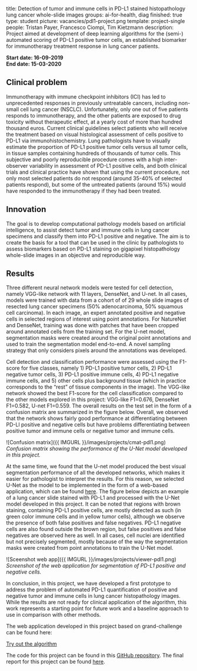 title: Detection of tumor and immune cells in PD-L1 stained histopathology lung cancer whole-slide images
groups: ai-for-health, diag
finished: true
type: student
picture: vacancies/pdl1-project.png
template: project-single
people: Tristan Payer, Francesco Ciompi, Tim Kietzmann
description: Project aimed at development of deep learning algorithms for the (semi-) automated scoring of PD-L1 positive tumor cells, an established biomarker for immunotherapy treatment response in lung cancer patients.

**Start date: 16-09-2019** <br>
**End date: 15-03-2020**

## Clinical problem
Immunotherapy with immune checkpoint inhibitors (ICI) has led to unprecedented responses in previously untreatable cancers, including non-small cell lung cancer (NSCLC). Unfortunately, only one out of five patients responds to immunotherapy, and the other patients are exposed to drug toxicity without therapeutic effect, at a yearly cost of more than hundred thousand euros.
Current clinical guidelines select patients who will receive the treatment based on visual histological assessment of cells positive to PD-L1 via immunohistochemistry. Lung pathologists have to visually estimate the proportion of PD-L1 positive tumor cells versus all tumor cells, in tissue samples containing hundreds of thousands of tumor cells. 
This subjective and poorly reproducible procedure comes with a high inter-observer variability in assessment of PD-L1 positive cells, and both clinical trials and clinical practice have shown that using the current procedure, not only most selected patients do not respond (around 35-40% of selected patients respond), but some of the untreated patients (around 15%) would have responded to the immunotherapy if they had been treated. 

## Innovation
The goal is to develop computational pathology models based on artificial intelligence, to assist detect tumor and immune cells in lung cancer specimens and classify them into PD-L1 positive and negative.  The aim is to create the basis for a tool that can be used in the clinic by pathologists to assess biomarkers based on PD-L1 staining on gigapixel histopathology whole-slide images in an objective and reproducible way.

## Results
Three different neural network models were tested for cell detection, namely VGG-like network with 11 layers, DenseNet, and U-net. In all cases, models were trained with data from a cohort of of 29 whole slide images of resected lung cancer specimens (50% adenocarcinoma, 50% squamous cell carcinoma). In each image, an expert annotated positive and negative cells in selected regions of interest using point annotations. For NatureNet and DenseNet, training was done with patches that have been cropped around annotated cells from the training set. For the U-net model, segmentation masks were created around the original point annotations and used to train the segmentation model end-to-end. A novel sampling strategy that only considers pixels around the annotations was developed.

Cell detection and classification performance were assessed using the F1-score for five classes, namely 1) PD-L1 positive tumor cells, 2) PD-L1 negative tumor cells, 3) PD-L1 positive immune cells, 4) PD-L1 negative immune cells, and 5) other cells plus background tissue (which in practice corresponds to the “rest” of tissue components in the image).
The VGG-like network showed the best F1-score for the cell classification compared to the other models explored in this project: VGG-like F1=0.676, DenseNet F1=0.582, U-net F1=0.559. The overall results on the test set in the form of a confusion matrix are summarized in the figure below. Overall, we observed that the network shows fairly good performance at differentiating between PD-Ll positive and negative cells but have problems differentiating between positive tumor and immune cells or negative tumor and immune cells.

![Confusion matrix]({{ IMGURL }}/images/projects/cmat-pdl1.png)<br>
*Confusion matrix showing the performance of the U-Net model developed in this project.*

At the same time, we found that the U-net model produced the best visual segmentation performance of all the developed networks, which makes it easier for pathologist to interpret the results. For this reason, we selected U-Net as the model to be implemented in the form of a web-based application, which can be found [here](https://grand-challenge.org/algorithms/pd-l1-scoring/). The figure below depicts an example of a lung cancer slide stained with PD-L1 and processed with the U-Net model developed in this project. It can be noted that regions with brown staining, containing PD-L1 positive cells, are mostly detected as such (in green color immune cells and in yellow tumor cells), although we observe the presence of both false positives and false negatives. PD-L1 negative cells are also found outside the brown region, but false positives and false negatives are observed here as well. In all cases, cell nuclei are identified but not precisely segmented, mostly because of the way the segmentation masks were created from point annotations to train the U-Net model.  

![Sceenshot web app]({{ IMGURL }}/images/projects/viewer-pdl1.png)<br>
*Screenshot of the web application for segmentation of PD-L1 positive and negative cells.*

In conclusion, in this project, we have developed a first prototype to address the problem of automated PD-L1 quantification of positive and negative tumor and immune cells in lung cancer histopathology images. While the results are not ready for clinical application of the algorithm, this work represents a starting point for future work and a baseline approach to use in comparison with other methods. 

The web application developed in this project based on grand-challenge can be found here:

<a href="https://grand-challenge.org/algorithms/pd-l1-scoring/" class="btn btn-primary btn-lg my-3">Try out the algorithm</a>

The code for this project can be found in this [GitHub repository](https://github.com/DIAGNijmegen/pathology-lung-pdl1).
The final report for this project can be found [here](https://www.computationalpathologygroup.eu/publications/paye20/).
